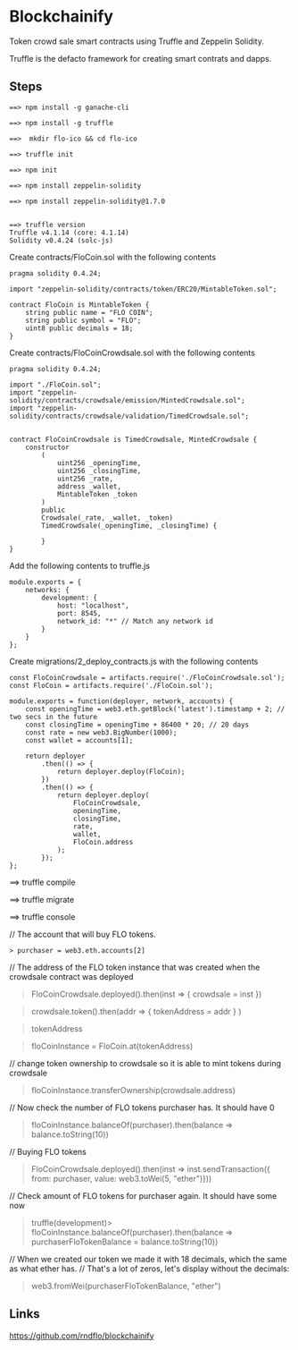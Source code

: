 # Blockchainify
Token crowd sale smart contracts using Truffle and Zeppelin Solidity.

Truffle is the defacto framework for creating smart contrats and dapps.

## Steps
~~~
==> npm install -g ganache-cli

==> npm install -g truffle

==>  mkdir flo-ico && cd flo-ico

==> truffle init

==> npm init

==> npm install zeppelin-solidity

==> npm install zeppelin-solidity@1.7.0


==> truffle version
Truffle v4.1.14 (core: 4.1.14)
Solidity v0.4.24 (solc-js)
~~~

Create contracts/FloCoin.sol  with the following contents


~~~
pragma solidity 0.4.24;

import "zeppelin-solidity/contracts/token/ERC20/MintableToken.sol";

contract FloCoin is MintableToken {
    string public name = "FLO COIN";
    string public symbol = "FLO";
    uint8 public decimals = 18;
}
~~~

Create contracts/FloCoinCrowdsale.sol with the following contents

~~~
pragma solidity 0.4.24;

import "./FloCoin.sol";
import "zeppelin-solidity/contracts/crowdsale/emission/MintedCrowdsale.sol";
import "zeppelin-solidity/contracts/crowdsale/validation/TimedCrowdsale.sol";


contract FloCoinCrowdsale is TimedCrowdsale, MintedCrowdsale {
    constructor 
        (
            uint256 _openingTime,
            uint256 _closingTime,
            uint256 _rate,
            address _wallet,
            MintableToken _token
        )
        public
        Crowdsale(_rate, _wallet, _token)
        TimedCrowdsale(_openingTime, _closingTime) {

        }
}
~~~

Add the following contents to truffle.js

~~~
module.exports = {
    networks: {
        development: {
            host: "localhost",
            port: 8545,
            network_id: "*" // Match any network id
        }
    }
};
~~~



Create migrations/2_deploy_contracts.js with the following contents

~~~
const FloCoinCrowdsale = artifacts.require('./FloCoinCrowdsale.sol');
const FloCoin = artifacts.require('./FloCoin.sol');

module.exports = function(deployer, network, accounts) {
    const openingTime = web3.eth.getBlock('latest').timestamp + 2; // two secs in the future
    const closingTime = openingTime + 86400 * 20; // 20 days
    const rate = new web3.BigNumber(1000);
    const wallet = accounts[1];

    return deployer
        .then(() => {
            return deployer.deploy(FloCoin);
        })
        .then(() => {
            return deployer.deploy(
                FloCoinCrowdsale,
                openingTime,
                closingTime,
                rate,
                wallet,
                FloCoin.address
            );
        });
};

~~~



==> truffle compile

==> truffle migrate

==> truffle console

// The account that will buy FLO tokens.
~~~
> purchaser = web3.eth.accounts[2]
~~~
// The address of the FLO token instance that was created when the crowdsale contract was deployed

> FloCoinCrowdsale.deployed().then(inst => { crowdsale = inst })

> crowdsale.token().then(addr => { tokenAddress = addr } )

> tokenAddress

> floCoinInstance = FloCoin.at(tokenAddress)

// change token ownership to crowdsale so it is able to mint tokens during crowdsale

> floCoinInstance.transferOwnership(crowdsale.address)

// Now check the number of FLO tokens purchaser has. It should have 0

> floCoinInstance.balanceOf(purchaser).then(balance => balance.toString(10))

// Buying FLO tokens

> FloCoinCrowdsale.deployed().then(inst => inst.sendTransaction({ from: purchaser, value: web3.toWei(5, "ether")}))


// Check amount of FLO tokens for purchaser again. It should have some now

> truffle(development)> floCoinInstance.balanceOf(purchaser).then(balance => purchaserFloTokenBalance = balance.toString(10))

// When we created our token we made it with 18 decimals, which the same as what ether has. 
// That's a lot of zeros, let's display without the decimals:

> web3.fromWei(purchaserFloTokenBalance, "ether")

## Links

https://github.com/rndflo/blockchainify